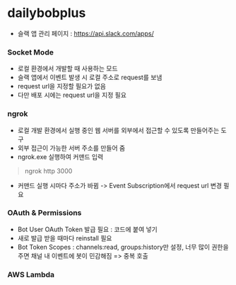 # dailybobplus

- 슬랙 앱 관리 페이지 : https://api.slack.com/apps/

### Socket Mode
- 로컬 환경에서 개발할 때 사용하는 모드
- 슬랙 앱에서 이벤트 발생 시 로컬 주소로 request를 보냄
- request url을 지정할 필요가 없음
- 다만 배포 시에는 request url을 지정 필요

### ngrok
- 로컬 개발 환경에서 실행 중인 웹 서버를 외부에서 접근할 수 있도록 만들어주는 도구
- 외부 접근이 가능한 서버 주소를 만들어 줌
- ngrok.exe 실행하여 커맨드 입력
> ngrok http 3000
- 커맨드 실행 시마다 주소가 바뀜 -> Event Subscription에서 request url 변경 필요

### OAuth & Permissions
- Bot User OAuth Token 발급 필요 : 코드에 붙여 넣기
- 새로 발급 받을 때마다 reinstall 필요
- Bot Token Scopes : channels:read, groups:history만 설정, 너무 많이 권한을 주면 채널 내 이벤트에 봇이 민감해짐 => 중복 호출

### AWS Lambda
